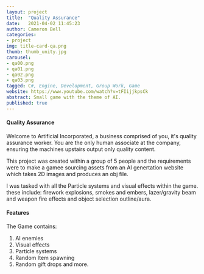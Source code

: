 ```yaml
---
layout: project
title:  "Quality Assurance"
date:   2021-04-02 11:45:23
author: Cameron Bell
categories:
- project
img: title-card-qa.png
thumb: thumb_unity.jpg
carousel:
- qa00.png
- qa01.png
- qa02.png
- qa03.png
tagged: C#, Engine, Development, Group Work, Game
website: https://www.youtube.com/watch?v=tFIijjkpsCk
abstract: Small game with the theme of AI. 
published: true
---
```

#### Quality Assurance
Welcome to Artificial Incorporated, a business comprised of you, it's quality assurance worker. You are the only human associate at the company, ensuring the machines upstairs output only quality content.

This project was created within a group of 5 people and the requirements were to make a gamee sourcing assets from an AI genertation website which takes 2D images and produces an obj file.

I was tasked with all the Particle systems and visual effects within the game. these include: firework explosions, smokes and embers, lazer/gravity beam and weapon fire effects and object selection outline/aura.
#### Features
The Game contains:
1. AI enemies
2. Visual effects
3. Particle systems
4. Random Item spawning
5. Random gift drops 
and more.
